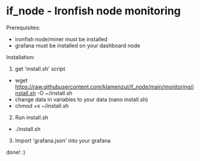 # if_node - Ironfish node monitoring

Prerequisites:
- ironfish node/miner must be installed
- grafana must be installed on your dashboard node

Installation: 
 1. get 'install.sh' script
  - wget https://raw.githubusercontent.com/klamenzui/if_node/main/monitoring/install.sh -O ~/install.sh
  - change data in variables to your data (nano install.sh)
  - chmod +x ~/install.sh
 2. Run install.sh
  - ./install.sh
 3. Import 'grafana.json' into your grafana

done! :)
